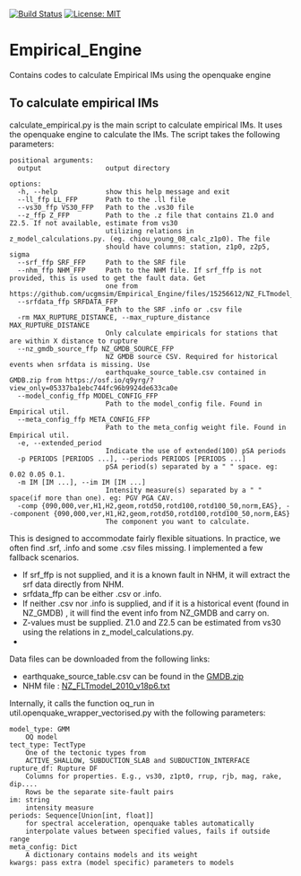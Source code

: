 [![Build Status](https://quakecoresoft.canterbury.ac.nz/jenkins/job/Empirical_Engine/badge/icon?build=last:${params.ghprbActualCommit=master})](https://quakecoresoft.canterbury.ac.nz/jenkins/job/Empirical_Engine)
[![License: MIT](https://img.shields.io/badge/License-MIT-yellow.svg)](https://opensource.org/licenses/MIT)

# Empirical_Engine
Contains codes to calculate Empirical IMs using the openquake engine

## To calculate empirical IMs

calculate_empirical.py is the main script to calculate empirical IMs. 
It uses the openquake engine to calculate the IMs. The script takes the following parameters:

```
positional arguments:
  output                output directory

options:
  -h, --help            show this help message and exit
  --ll_ffp LL_FFP       Path to the .ll file
  --vs30_ffp VS30_FFP   Path to the .vs30 file
  --z_ffp Z_FFP         Path to the .z file that contains Z1.0 and Z2.5. If not available, estimate from vs30
                        utilizing relations in z_model_calculations.py. (eg. chiou_young_08_calc_z1p0). The file
                        should have columns: station, z1p0, z2p5, sigma
  --srf_ffp SRF_FFP     Path to the SRF file
  --nhm_ffp NHM_FFP     Path to the NHM file. If srf_ffp is not provided, this is used to get the fault data. Get
                        one from https://github.com/ucgmsim/Empirical_Engine/files/15256612/NZ_FLTmodel_2010_v18p6.txt
  --srfdata_ffp SRFDATA_FFP
                        Path to the SRF .info or .csv file
  -rm MAX_RUPTURE_DISTANCE, --max_rupture_distance MAX_RUPTURE_DISTANCE
                        Only calculate empiricals for stations that are within X distance to rupture
  --nz_gmdb_source_ffp NZ_GMDB_SOURCE_FFP
                        NZ GMDB source CSV. Required for historical events when srfdata is missing. Use
                        earthquake_source_table.csv contained in GMDB.zip from https://osf.io/q9yrg/?view_only=05337ba1ebc744fc96b9924de633ca0e 
  --model_config_ffp MODEL_CONFIG_FFP
                        Path to the model_config file. Found in Empirical util.
  --meta_config_ffp META_CONFIG_FFP
                        Path to the meta_config weight file. Found in Empirical util.
  -e, --extended_period
                        Indicate the use of extended(100) pSA periods
  -p PERIODS [PERIODS ...], --periods PERIODS [PERIODS ...]
                        pSA period(s) separated by a " " space. eg: 0.02 0.05 0.1.
  -m IM [IM ...], --im IM [IM ...]
                        Intensity measure(s) separated by a " " space(if more than one). eg: PGV PGA CAV.
  -comp {090,000,ver,H1,H2,geom,rotd50,rotd100,rotd100_50,norm,EAS}, --component {090,000,ver,H1,H2,geom,rotd50,rotd100,rotd100_50,norm,EAS}
                        The component you want to calculate.

```
This is designed to accommodate fairly flexible situations. In practice, we often find .srf, .info and some .csv files missing. I implemented a few fallback scenarios.

- If srf_ffp is not supplied, and it is a known fault in NHM, it will extract the srf data directly from NHM.
- srfdata_ffp can be either .csv or .info.
- If neither .csv nor .info is supplied, and if it is a historical event (found in NZ_GMDB) , it will find the event info from NZ_GMDB and carry on.
- Z-values must be supplied. Z1.0 and Z2.5 can be estimated from vs30 using the relations in z_model_calculations.py.
- 
Data files can be downloaded from the following links:

- earthquake_source_table.csv can be found in the [GMDB.zip](https://osf.io/q9yrg/?view_only=05337ba1ebc744fc96b9924de633ca0e)
- NHM file : [NZ_FLTmodel_2010_v18p6.txt](https://github.com/ucgmsim/Empirical_Engine/files/15256612/NZ_FLTmodel_2010_v18p6.txt)

Internally, it calls the function oq_run in util.openquake_wrapper_vectorised.py with the following parameters:

    model_type: GMM
        OQ model
    tect_type: TectType
        One of the tectonic types from
        ACTIVE_SHALLOW, SUBDUCTION_SLAB and SUBDUCTION_INTERFACE
    rupture_df: Rupture DF
        Columns for properties. E.g., vs30, z1pt0, rrup, rjb, mag, rake, dip....
        Rows be the separate site-fault pairs
    im: string
        intensity measure
    periods: Sequence[Union[int, float]]
        for spectral acceleration, openquake tables automatically
        interpolate values between specified values, fails if outside range
    meta_config: Dict
        A dictionary contains models and its weight
    kwargs: pass extra (model specific) parameters to models
    
